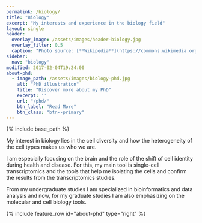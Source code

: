 ```yaml
---
permalink: /biology/
title: "Biology"
excerpt: "My interests and experience in the biology field"
layout: single
header:
  overlay_image: /assets/images/header-biology.jpg
  overlay_filter: 0.5
  caption: "Photo source: [**Wikipedia**](https://commons.wikimedia.org/wiki/File:Culture_of_rat_brain_cells_stained_with_antibody_to_MAP2_(green),_Neurofilament_(red)_and_DNA_(blue).jpg)"
sidebar:
  nav: "biology"
modified: 2017-02-04T19:24:00
about-phd:
  - image_path: /assets/images/biology-phd.jpg
    alt: "PhD illustration"
    title: "Discover more about my PhD"
    excerpt: ''
    url: "/phd/"
    btn_label: "Read More"
    btn_class: "btn--primary"
---
```


{% include base_path %}

My interest in biology lies in the cell diversity and how the heterogeneity of the cell types makes us who we are.

I am especially focusing on the brain and the role of the shift of cell identity during health and disease. For this, my main tool is single-cell transcriptomics and the tools that help me isolating the cells and confirm the results from the transcriptomics studies.

From my undergraduate studies I am specialized in bioinformatics and data analysis and now, for my graduate studies I am also emphasizing on the molecular and cell biology tools.

{% include feature_row id="about-phd" type="right" %}
